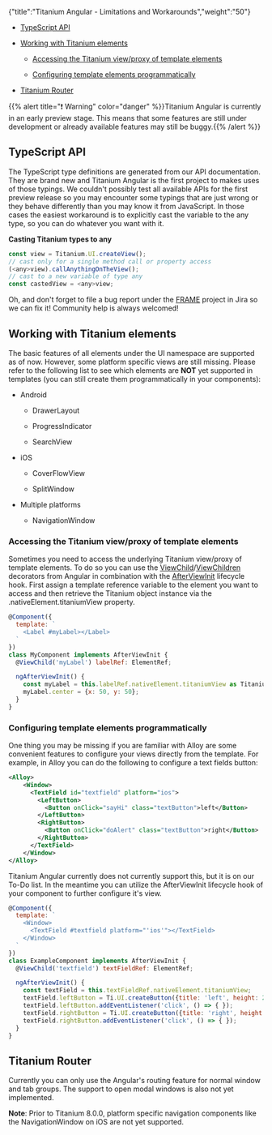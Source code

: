 {"title":"Titanium Angular - Limitations and Workarounds","weight":"50"}

* [TypeScript API](#typescript-api)

* [Working with Titanium elements](#working-with-titanium-elements)

    * [Accessing the Titanium view/proxy of template elements](#accessing-the-titanium-view/proxy-of-template-elements)

    * [Configuring template elements programmatically](#configuring-template-elements-programmatically)

* [Titanium Router](#titanium-router)

{{% alert title="❗️ Warning" color="danger" %}}Titanium Angular is currently in an early preview stage. This means that some features are still under development or already available features may still be buggy.{{% /alert %}}

## TypeScript API

The TypeScript type definitions are generated from our API documentation. They are brand new and Titanium Angular is the first project to makes uses of those typings. We couldn't possibly test all available APIs for the first preview release so you may encounter some typings that are just wrong or they behave differently than you may know it from JavaScript. In those cases the easiest workaround is to explicitly cast the variable to the any type, so you can do whatever you want with it.

**Casting Titanium types to any**

```javascript
const view = Titanium.UI.createView();
// cast only for a single method call or property access
(<any>view).callAnythingOnTheView();
// cast to a new variable of type any
const castedView = <any>view;
```

Oh, and don't forget to file a bug report under the [FRAME](https://jira.appcelerator.org/projects/FRAME/) project in Jira so we can fix it! Community help is always welcomed!

## Working with Titanium elements

The basic features of all elements under the UI namespace are supported as of now. However, some platform specific views are still missing. Please refer to the following list to see which elements are **NOT** yet supported in templates (you can still create them programmatically in your components):

* Android

    * DrawerLayout

    * ProgressIndicator

    * SearchView

* iOS

    * CoverFlowView

    * SplitWindow

* Multiple platforms

    * NavigationWindow

### Accessing the Titanium view/proxy of template elements

Sometimes you need to access the underlying Titanium view/proxy of template elements. To do so you can use the [ViewChild](https://angular.io/api/core/ViewChild)/[ViewChildren](https://angular.io/api/core/ViewChildren) decorators from Angular in combination with the [AfterViewInit](https://angular.io/api/core/AfterViewInit) lifecycle hook. First assign a template reference variable to the element you want to access and then retrieve the Titanium object instance via the .nativeElement.titaniumView property.

```javascript
@Component({
  template: `
    <Label #myLabel></Label>
  `
})
class MyComponent implements AfterViewInit {
  @ViewChild('myLabel') labelRef: ElementRef;

  ngAfterViewInit() {
    const myLabel = this.labelRef.nativeElement.titaniumView as Titanium.UI.Label;
    myLabel.center = {x: 50, y: 50};
  }
}
```

### Configuring template elements programmatically

One thing you may be missing if you are familiar with Alloy are some convenient features to configure your views directly from the template. For example, in Alloy you can do the following to configure a text fields button:

```xml
<Alloy>
    <Window>
      <TextField id="textfield" platform="ios">
        <LeftButton>
          <Button onClick="sayHi" class="textButton">left</Button>
        </LeftButton>
        <RightButton>
          <Button onClick="doAlert" class="textButton">right</Button>
        </RightButton>
      </TextField>
    </Window>
</Alloy>
```

Titanium Angular currently does not currently support this, but it is on our To-Do list. In the meantime you can utilize the AfterViewInit lifecycle hook of your component to further configure it's view.

```javascript
@Component({
  template: `
    <Window>
      <TextField #textfield platform="'ios'"></TextField>
    </Window>
  `
})
class ExampleComponent implements AfterViewInit {
  @ViewChild('textfield') textFieldRef: ElementRef;

  ngAfterViewInit() {
    const textField = this.textFieldRef.nativeElement.titaniumView;
    textField.leftButton = Ti.UI.createButton({title: 'left', height: 24, width: 24});
    textField.leftButton.addEventListener('click', () => { });
    textField.rightButton = Ti.UI.createButton({title: 'right', height: 24, width: 24});
    textField.rightButton.addEventListener('click', () => { });
  }
}
```

## Titanium Router

Currently you can only use the Angular's routing feature for normal window and tab groups. The support to open modal windows is also not yet implemented.

**Note**: Prior to Titanium 8.0.0, platform specific navigation components like the NavigationWindow on iOS are not yet supported.
